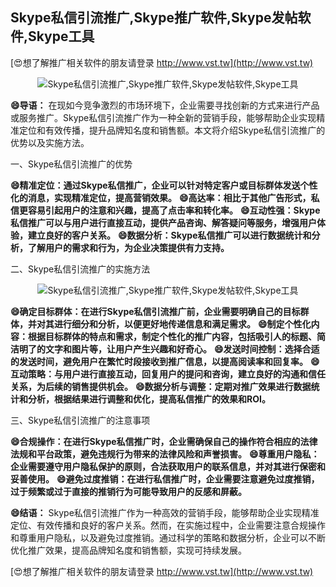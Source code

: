 ## **Skype私信引流推广,Skype推广软件,Skype发帖软件,Skype工具**

[😍想了解推广相关软件的朋友请登录 http://www.vst.tw](http://www.vst.tw)

 <center><img src="https://vst.tw/MP4/tuiguang/png/7.png" alt="Skype私信引流推广,Skype推广软件,Skype发帖软件,Skype工具"></center>

**😄导语：**
在现如今竞争激烈的市场环境下，企业需要寻找创新的方式来进行产品或服务推广。Skype私信引流推广作为一种全新的营销手段，能够帮助企业实现精准定位和有效传播，提升品牌知名度和销售额。本文将介绍Skype私信引流推广的优势以及实施方法。

一、Skype私信引流推广的优势

**😄精准定位：通过Skype私信推广，企业可以针对特定客户或目标群体发送个性化的消息，实现精准定位，提高营销效果。**
**😄高达率：相比于其他广告形式，私信更容易引起用户的注意和兴趣，提高了点击率和转化率。**
**😄互动性强：Skype私信推广可以与用户进行直接互动，提供产品咨询、解答疑问等服务，增强用户体验，建立良好的客户关系。**
**😄数据分析：Skype私信推广可以进行数据统计和分析，了解用户的需求和行为，为企业决策提供有力支持。**

二、Skype私信引流推广的实施方法

 <center><img src="https://vst.tw/MP4/tuiguang/png/7.png" alt="Skype私信引流推广,Skype推广软件,Skype发帖软件,Skype工具"></center>

**😄确定目标群体：在进行Skype私信引流推广前，企业需要明确自己的目标群体，并对其进行细分和分析，以便更好地传递信息和满足需求。**
**😄制定个性化内容：根据目标群体的特点和需求，制定个性化的推广内容，包括吸引人的标题、简洁明了的文字和图片等，让用户产生兴趣和好奇心。**
**😄发送时间控制：选择合适的发送时间，避免用户在繁忙时段接收到推广信息，以提高阅读率和回复率。**
**😄互动策略：与用户进行直接互动，回复用户的提问和咨询，建立良好的沟通和信任关系，为后续的销售提供机会。**
**😄数据分析与调整：定期对推广效果进行数据统计和分析，根据结果进行调整和优化，提高私信推广的效果和ROI。**

三、Skype私信引流推广的注意事项

**😄合规操作：在进行Skype私信推广时，企业需确保自己的操作符合相应的法律法规和平台政策，避免违规行为带来的法律风险和声誉损害。**
**😄尊重用户隐私：企业需要遵守用户隐私保护的原则，合法获取用户的联系信息，并对其进行保密和妥善使用。**
**😄避免过度推销：在进行私信推广时，企业需要注意避免过度推销，过于频繁或过于直接的推销行为可能导致用户的反感和屏蔽。**

**😄结语：**
Skype私信引流推广作为一种高效的营销手段，能够帮助企业实现精准定位、有效传播和良好的客户关系。然而，在实施过程中，企业需要注意合规操作和尊重用户隐私，以及避免过度推销。通过科学的策略和数据分析，企业可以不断优化推广效果，提高品牌知名度和销售额，实现可持续发展。

[😍想了解推广相关软件的朋友请登录 http://www.vst.tw](http://www.vst.tw)



